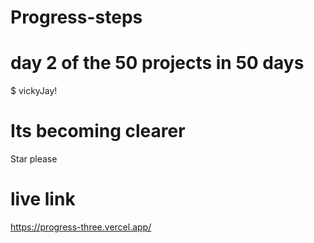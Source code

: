 # Progress-steps
# day 2 of the 50 projects in 50 days
$ vickyJay!

# Its becoming clearer
Star please
# live link
https://progress-three.vercel.app/
